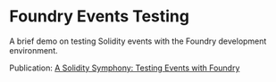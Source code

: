 # Foundry Events Testing

A brief demo on testing Solidity events with the Foundry development environment.<br>

Publication:
<a href="https://github.com/jasonjgarcia24/foundry-events-testing">A Solidity Symphony: Testing Events with Foundry</a>
